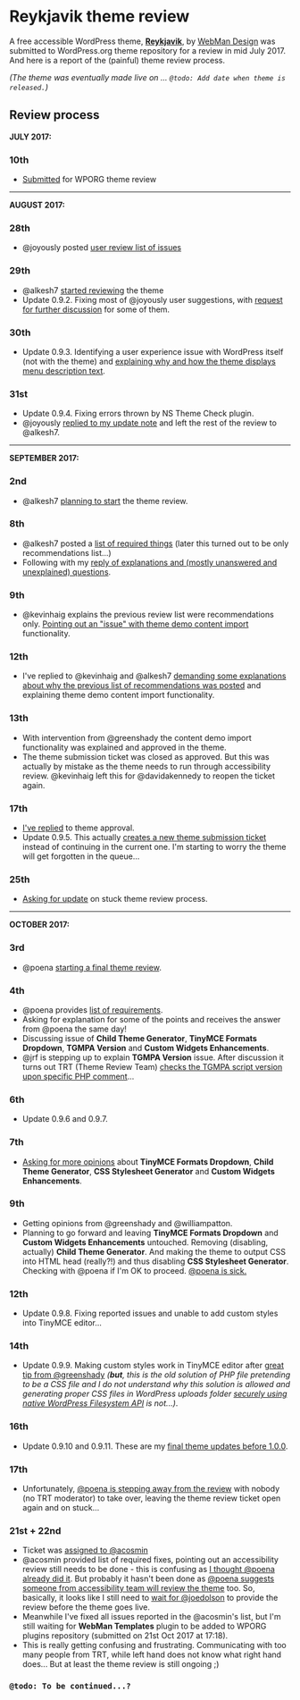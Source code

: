 # Reykjavik theme review

A free accessible WordPress theme, [**Reykjavik**](https://www.webmandesign.eu/portfolio/reykjavik-wordpress-theme/), by [WebMan Design](https://www.webmandesign.eu/) was submitted to WordPress.org theme repository for a review in mid July 2017. And here is a report of the (painful) theme review process.

*(The theme was eventually made live on ... `@todo: Add date when theme is released.`)*


## Review process

**JULY 2017:**

### 10th

- [Submitted](https://themes.trac.wordpress.org/ticket/44682) for WPORG theme review


---


**AUGUST 2017:**

### 28th

- @joyously posted [user review list of issues](https://themes.trac.wordpress.org/ticket/44682#comment:2)

### 29th

- @alkesh7 [started reviewing](https://themes.trac.wordpress.org/ticket/44682#comment:5) the theme
- Update 0.9.2. Fixing most of @joyously user suggestions, with [request for further discussion](https://themes.trac.wordpress.org/ticket/44682#comment:7) for some of them.

### 30th

- Update 0.9.3. Identifying a user experience issue with WordPress itself (not with the theme) and [explaining why and how the theme displays menu description text](https://themes.trac.wordpress.org/ticket/44682#comment:10).

### 31st

- Update 0.9.4. Fixing errors thrown by NS Theme Check plugin.
- @joyously [replied to my update note](https://themes.trac.wordpress.org/ticket/44682#comment:13) and left the rest of the review to @alkesh7.


---


**SEPTEMBER 2017:**

### 2nd

- @alkesh7 [planning to start](https://themes.trac.wordpress.org/ticket/44682#comment:14) the theme review.

### 8th

- @alkesh7 posted a [list of required things](https://themes.trac.wordpress.org/ticket/44682#comment:16) (later this turned out to be only recommendations list...)
- Following with my [reply of explanations and (mostly unanswered and unexplained) questions](https://themes.trac.wordpress.org/ticket/44682#comment:17).

### 9th

- @kevinhaig explains the previous review list were recommendations only. [Pointing out an "issue" with theme demo content import](https://themes.trac.wordpress.org/ticket/44682#comment:19) functionality.

### 12th

- I've replied to @kevinhaig and @alkesh7 [demanding some explanations about why the previous list of recommendations was posted](https://themes.trac.wordpress.org/ticket/44682#comment:21) and explaining theme demo content import functionality.

### 13th

- With intervention from @greenshady the content demo import functionality was explained and approved in the theme.
- The theme submission ticket was closed as approved. But this was actually by mistake as the theme needs to run through accessibility review. @kevinhaig left this for @davidakennedy to reopen the ticket again.

### 17th

- [I've replied](https://themes.trac.wordpress.org/ticket/44682#comment:28) to theme approval.
- Update 0.9.5. This actually [creates a new theme submission ticket](https://themes.trac.wordpress.org/ticket/46546) instead of continuing in the current one. I'm starting to worry the theme will get forgotten in the queue...

### 25th

- [Asking for update](https://themes.trac.wordpress.org/ticket/44682#comment:29) on stuck theme review process.


---


**OCTOBER 2017:**

### 3rd

- @poena [starting a final theme review](https://themes.trac.wordpress.org/ticket/44682#comment:30).

### 4th

- @poena provides [list of requirements](https://themes.trac.wordpress.org/ticket/46546#comment:3).
- Asking for explanation for some of the points and receives the answer from @poena the same day!
- Discussing issue of **Child Theme Generator**, **TinyMCE Formats Dropdown**, **TGMPA Version** and **Custom Widgets Enhancements**.
- @jrf is stepping up to explain **TGMPA Version** issue. After discussion it turns out TRT (Theme Review Team) [checks the TGMPA script version upon specific PHP comment](https://themes.trac.wordpress.org/ticket/46546#comment:14)...

### 6th

- Update 0.9.6 and 0.9.7.

### 7th

- [Asking for more opinions](https://themes.trac.wordpress.org/ticket/46546#comment:21) about **TinyMCE Formats Dropdown**, **Child Theme Generator**, **CSS Stylesheet Generator** and **Custom Widgets Enhancements**.

### 9th

- Getting opinions from @greenshady and @williampatton.
- Planning to go forward and leaving **TinyMCE Formats Dropdown** and **Custom Widgets Enhancements** untouched. Removing (disabling, actually) **Child Theme Generator**. And making the theme to output CSS into HTML head (really?!) and thus disabling **CSS Stylesheet Generator**. Checking with @poena if I'm OK to proceed. [@poena is sick.](https://themes.trac.wordpress.org/ticket/46546#comment:27)

### 12th

- Update 0.9.8. Fixing reported issues and unable to add custom styles into TinyMCE editor...

### 14th

- Update 0.9.9. Making custom styles work in TinyMCE editor after [great tip from @greenshady](https://themes.trac.wordpress.org/ticket/46546#comment:34) *(**but**, this is the old solution of PHP file pretending to be a CSS file and I do not understand why this solution is allowed and generating proper CSS files in WordPress uploads folder [securely using native WordPress Filesystem API](https://themes.trac.wordpress.org/ticket/46546#comment:30) is not...)*.

### 16th

- Update 0.9.10 and 0.9.11. These are my [final theme updates before 1.0.0](https://themes.trac.wordpress.org/ticket/46546#comment:41).

### 17th

- Unfortunately, [@poena is stepping away from the review](https://themes.trac.wordpress.org/ticket/46546#comment:42) with nobody (no TRT moderator) to take over, leaving the theme review ticket open again and on stuck...

### 21st + 22nd

- Ticket was [assigned to @acosmin](https://themes.trac.wordpress.org/ticket/46546#comment:45)
- @acosmin provided list of required fixes, pointing out an accessibility review still needs to be done - this is confusing as [I thought @poena already did it](https://themes.trac.wordpress.org/ticket/46546#comment:47). But probably it hasn't been done as [@poena suggests someone from accessibility team will review the theme](https://themes.trac.wordpress.org/ticket/46546#comment:49) too. So, basically, it looks like I still need to [wait for @joedolson](https://themes.trac.wordpress.org/ticket/46546#comment:51) to provide the review before the theme goes live.
- Meanwhile I've fixed all issues reported in the @acosmin's list, but I'm still waiting for **WebMan Templates** plugin to be added to WPORG plugins repository (submitted on 21st Oct 2017 at 17:18).
- This is really getting confusing and frustrating. Communicating with too many people from TRT, while left hand does not know what right hand does... But at least the theme review is still ongoing ;)

### `@todo: To be continued...?`